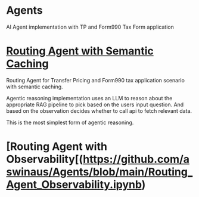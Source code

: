# Agents
AI Agent implementation with TP and Form990 Tax Form application

# [Routing Agent with Semantic Caching](https://github.com/aswinaus/Agents/blob/main/Routing_Agent_with_Semantic_Caching.ipynb)  
Routing Agent for Transfer Pricing and Form990 tax application scenario with semantic caching. 

Agentic reasoning implementation uses an LLM to reason about the appropriate RAG pipeline to pick based on the users input question. And based on the observation decides whether to call api to fetch relevant data.

This is the most simplest form of agentic reasoning.

# [Routing Agent with Observability[(https://github.com/aswinaus/Agents/blob/main/Routing_Agent_Observability.ipynb)

